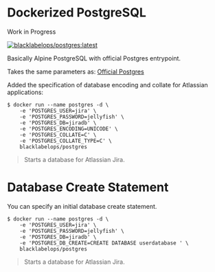 # Dockerized PostgreSQL

Work in Progress

[![blacklabelops/postgres:latest](https://badge.imagelayers.io/blacklabelops/postgres:latest.svg)](https://imagelayers.io/?images=blacklabelops/postgres:latest 'blacklabelops/postgres:latest')

Basically Alpine PostgreSQL with official Postgres entrypoint.

Takes the same parameters as: [Official Postgres](https://hub.docker.com/_/postgres/)

Added the specification of database encoding and collate for Atlassian applications:

~~~~
$ docker run --name postgres -d \
    -e 'POSTGRES_USER=jira' \
    -e 'POSTGRES_PASSWORD=jellyfish' \
    -e 'POSTGRES_DB=jiradb' \
    -e 'POSTGRES_ENCODING=UNICODE' \
    -e 'POSTGRES_COLLATE=C' \
    -e 'POSTGRES_COLLATE_TYPE=C' \
    blacklabelops/postgres
~~~~

> Starts a database for Atlassian Jira.

# Database Create Statement

You can specify an initial database create statement.

~~~~
$ docker run --name postgres -d \
    -e 'POSTGRES_USER=jira' \
    -e 'POSTGRES_PASSWORD=jellyfish' \
    -e 'POSTGRES_DB=jiradb' \
    -e 'POSTGRES_DB_CREATE=CREATE DATABASE userdatabase ' \
    blacklabelops/postgres
~~~~

> Starts a database for Atlassian Jira.

